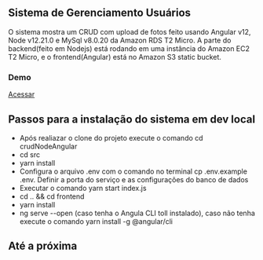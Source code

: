 ## Sistema de Gerenciamento Usuários

O sistema mostra um CRUD com upload de fotos feito usando Angular v12, Node v12.21.0 e MySql v8.0.20 da Amazon RDS T2 Micro.
A parte do backend(feito em Nodejs) está rodando em uma instância do Amazon EC2 T2 Micro, e o frontend(Angular) está no Amazon S3 static bucket.

### Demo
<a href="http://dev-crud-des.s3-website-us-east-1.amazonaws.com" target="_blank">Acessar</a>
## Passos para a instalação do sistema em dev local

- Após realiazar o clone do projeto execute o comando cd crudNodeAngular
- cd src
- yarn install
- Configura o arquivo .env com o comando no terminal cp .env.example .env. Definir a porta do serviço e as configurações do banco de dados
- Executar o comando yarn start index.js
- cd .. && cd frontend
- yarn install
- ng serve --open (caso tenha o Angula CLI toll instalado), caso não tenha execute o comando yarn install -g @angular/cli 

## Até a próxima
